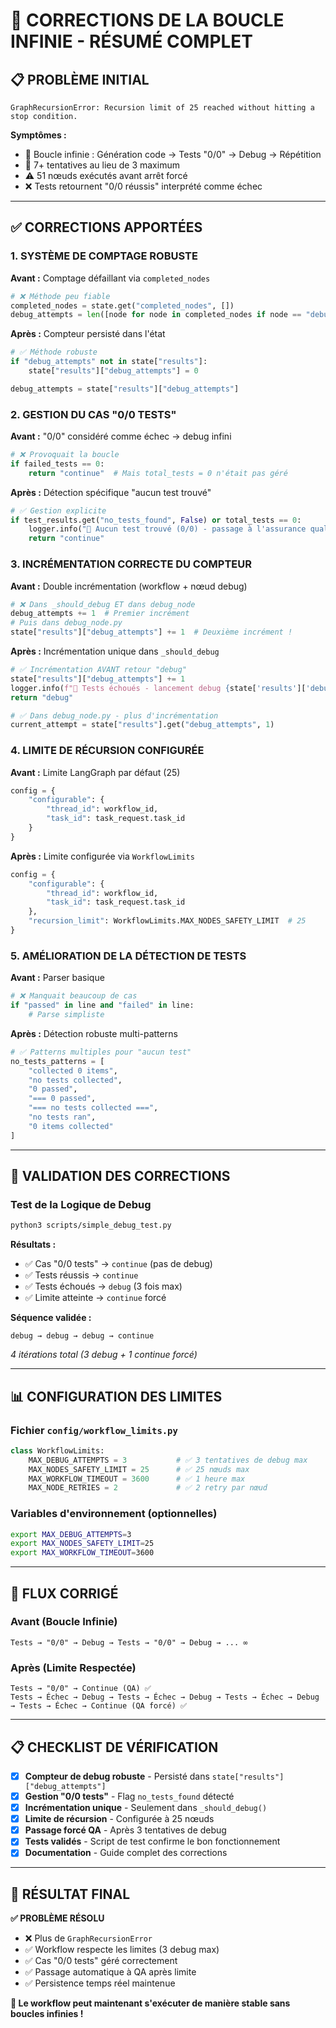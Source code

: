  # 🔧 CORRECTIONS DE LA BOUCLE INFINIE - RÉSUMÉ COMPLET

## 📋 **PROBLÈME INITIAL**

```
GraphRecursionError: Recursion limit of 25 reached without hitting a stop condition.
```

**Symptômes :**
- 🔁 Boucle infinie : Génération code → Tests "0/0" → Debug → Répétition
- 🚫 7+ tentatives au lieu de 3 maximum
- ⚠️ 51 nœuds exécutés avant arrêt forcé
- ❌ Tests retournent "0/0 réussis" interprété comme échec

---

## ✅ **CORRECTIONS APPORTÉES**

### 1. **SYSTÈME DE COMPTAGE ROBUSTE**

**Avant :** Comptage défaillant via `completed_nodes`
```python
# ❌ Méthode peu fiable
completed_nodes = state.get("completed_nodes", [])
debug_attempts = len([node for node in completed_nodes if node == "debug_code"])
```

**Après :** Compteur persisté dans l'état
```python
# ✅ Méthode robuste
if "debug_attempts" not in state["results"]:
    state["results"]["debug_attempts"] = 0

debug_attempts = state["results"]["debug_attempts"]
```

### 2. **GESTION DU CAS "0/0 TESTS"**

**Avant :** "0/0" considéré comme échec → debug infini
```python
# ❌ Provoquait la boucle
if failed_tests == 0:
    return "continue"  # Mais total_tests = 0 n'était pas géré
```

**Après :** Détection spécifique "aucun test trouvé"
```python
# ✅ Gestion explicite
if test_results.get("no_tests_found", False) or total_tests == 0:
    logger.info("📝 Aucun test trouvé (0/0) - passage à l'assurance qualité")
    return "continue"
```

### 3. **INCRÉMENTATION CORRECTE DU COMPTEUR**

**Avant :** Double incrémentation (workflow + nœud debug)
```python
# ❌ Dans _should_debug ET dans debug_node
debug_attempts += 1  # Premier incrément
# Puis dans debug_node.py
state["results"]["debug_attempts"] += 1  # Deuxième incrément !
```

**Après :** Incrémentation unique dans `_should_debug`
```python
# ✅ Incrémentation AVANT retour "debug"
state["results"]["debug_attempts"] += 1
logger.info(f"🔧 Tests échoués - lancement debug {state['results']['debug_attempts']}/{MAX_DEBUG_ATTEMPTS}")
return "debug"

# ✅ Dans debug_node.py - plus d'incrémentation
current_attempt = state["results"].get("debug_attempts", 1)
```

### 4. **LIMITE DE RÉCURSION CONFIGURÉE**

**Avant :** Limite LangGraph par défaut (25)
```python
config = {
    "configurable": {
        "thread_id": workflow_id,
        "task_id": task_request.task_id
    }
}
```

**Après :** Limite configurée via `WorkflowLimits`
```python
config = {
    "configurable": {
        "thread_id": workflow_id,
        "task_id": task_request.task_id
    },
    "recursion_limit": WorkflowLimits.MAX_NODES_SAFETY_LIMIT  # 25
}
```

### 5. **AMÉLIORATION DE LA DÉTECTION DE TESTS**

**Avant :** Parser basique
```python
# ❌ Manquait beaucoup de cas
if "passed" in line and "failed" in line:
    # Parse simpliste
```

**Après :** Détection robuste multi-patterns
```python
# ✅ Patterns multiples pour "aucun test"
no_tests_patterns = [
    "collected 0 items",
    "no tests collected", 
    "0 passed",
    "=== 0 passed",
    "=== no tests collected ===",
    "no tests ran",
    "0 items collected"
]
```

---

## 🧪 **VALIDATION DES CORRECTIONS**

### Test de la Logique de Debug
```bash
python3 scripts/simple_debug_test.py
```

**Résultats :**
- ✅ Cas "0/0 tests" → `continue` (pas de debug)
- ✅ Tests réussis → `continue` 
- ✅ Tests échoués → `debug` (3 fois max)
- ✅ Limite atteinte → `continue` forcé

**Séquence validée :**
```
debug → debug → debug → continue
```
*4 itérations total (3 debug + 1 continue forcé)*

---

## 📊 **CONFIGURATION DES LIMITES**

### Fichier `config/workflow_limits.py`
```python
class WorkflowLimits:
    MAX_DEBUG_ATTEMPTS = 3           # ✅ 3 tentatives de debug max
    MAX_NODES_SAFETY_LIMIT = 25      # ✅ 25 nœuds max
    MAX_WORKFLOW_TIMEOUT = 3600      # ✅ 1 heure max
    MAX_NODE_RETRIES = 2             # ✅ 2 retry par nœud
```

### Variables d'environnement (optionnelles)
```bash
export MAX_DEBUG_ATTEMPTS=3
export MAX_NODES_SAFETY_LIMIT=25
export MAX_WORKFLOW_TIMEOUT=3600
```

---

## 🔄 **FLUX CORRIGÉ**

### Avant (Boucle Infinie)
```
Tests → "0/0" → Debug → Tests → "0/0" → Debug → ... ∞
```

### Après (Limite Respectée)
```
Tests → "0/0" → Continue (QA) ✅
Tests → Échec → Debug → Tests → Échec → Debug → Tests → Échec → Debug → Tests → Échec → Continue (QA forcé) ✅
```

---

## 📋 **CHECKLIST DE VÉRIFICATION**

- [x] **Compteur de debug robuste** - Persisté dans `state["results"]["debug_attempts"]`
- [x] **Gestion "0/0 tests"** - Flag `no_tests_found` détecté
- [x] **Incrémentation unique** - Seulement dans `_should_debug()`
- [x] **Limite de récursion** - Configurée à 25 nœuds
- [x] **Passage forcé QA** - Après 3 tentatives de debug
- [x] **Tests validés** - Script de test confirme le bon fonctionnement
- [x] **Documentation** - Guide complet des corrections

---

## 🎯 **RÉSULTAT FINAL**

**✅ PROBLÈME RÉSOLU**
- ❌ Plus de `GraphRecursionError`
- ✅ Workflow respecte les limites (3 debug max)
- ✅ Cas "0/0 tests" géré correctement
- ✅ Passage automatique à QA après limite
- ✅ Persistence temps réel maintenue

**🚀 Le workflow peut maintenant s'exécuter de manière stable sans boucles infinies !**